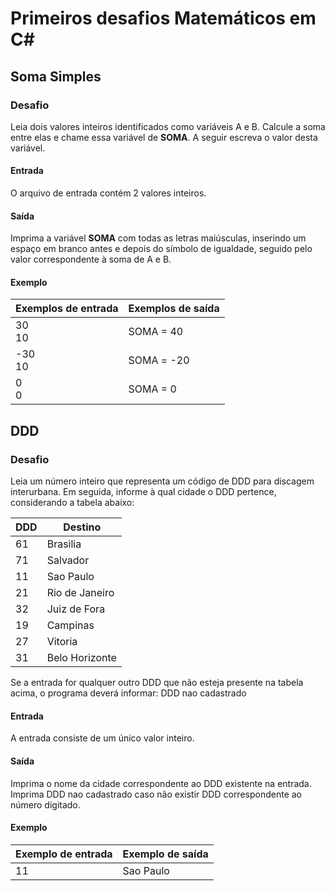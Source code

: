 # Primeiros desafios Matemáticos em C#

## Soma Simples

### Desafio

Leia dois valores inteiros identificados como variáveis A e B. Calcule a soma entre elas e chame essa variável de **SOMA**.
A seguir escreva o valor desta variável.

#### Entrada

O arquivo de entrada contém 2 valores inteiros.

#### Saída

Imprima a variável **SOMA** com todas as letras maiúsculas, inserindo um espaço em branco antes e depois do símbolo de igualdade, seguido pelo valor correspondente à soma de A e B.

#### Exemplo

Exemplos de entrada | Exemplos de saída
--------------------|------------------
30<br>10            | SOMA = 40<br>
-30<br>10           | SOMA = -20<br>
0<br>0              | SOMA = 0<br>

## DDD

### Desafio

Leia um número inteiro que representa um código de DDD para discagem interurbana. Em seguida, informe à qual cidade o DDD pertence, considerando a tabela abaixo:

DDD | Destino
----|--------
61  | Brasilia
71  | Salvador
11  | Sao Paulo
21  | Rio de Janeiro
32  | Juiz de Fora
19  | Campinas
27  | Vitoria
31  | Belo Horizonte

Se a entrada for qualquer outro DDD que não esteja presente na tabela acima, o programa deverá informar:
DDD nao cadastrado

#### Entrada

A entrada consiste de um único valor inteiro.

#### Saída

Imprima o nome da cidade correspondente ao DDD existente na entrada. Imprima DDD nao cadastrado caso não existir DDD correspondente ao número digitado.

#### Exemplo

Exemplo de entrada | Exemplo de saída
-------------------|-----------------
11                 | Sao Paulo
